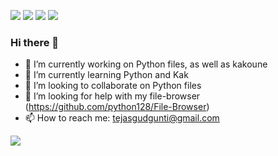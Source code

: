 ![](https://img.shields.io/badge/OS-Linux-informational?style=plastic&logo=linux&logoColor=white&color=2bbc8a)
![](https://img.shields.io/badge/Editor-Kakoune-informational?style=plastic&logo=<LOGO_NAME>&logoColor=white&color=2bbc8a)
![](https://img.shields.io/badge/Code-Python-informational?style=plastic&logo=python&logoColor=white&color=2bbc8a)
![](https://img.shields.io/badge/Shell-Bash-informational?style=plastic&logo=#4EAA25&logoColor=white&color=2bbc8a)

### Hi there 👋

- 🔭 I’m currently working on Python files, as well as kakoune
- 🌱 I’m currently learning Python and Kak
- 👯 I’m looking to collaborate on Python files
- 🤔 I’m looking for help with my file-browser (https://github.com/python128/File-Browser)
- 📫 How to reach me: tejasgudgunti@gmail.com


<img align="center" src="https://github-readme-stats.vercel.app/api/top-langs/?username=python128&theme=<THEME_NAME>" />

